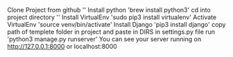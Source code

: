 Clone Project from github ''
Install python 'brew install python3'
cd into project directory ''
Install VirtualEnv 'sudo pip3 install virtualenv'
Activate VirtualEnv 'source venv/bin/activate'
Install Django 'pip3 install django'
copy path of templete folder in project and paste in DIRS in settings.py file
run 'python3 manage.py runserver'
You can see your server running on http://127.0.0.1:8000 or localhost:8000
